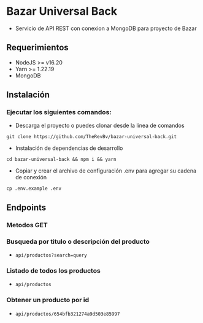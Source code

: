 # Bazar Universal Back

- Servicio de API REST con conexion a MongoDB para proyecto de Bazar

## Requerimientos

- NodeJS >= v16.20
- Yarn >= 1.22.19
- MongoDB

## Instalación

### Ejecutar los siguientes comandos:

- Descarga el proyecto o puedes clonar desde la linea de comandos

```
git clone https://github.com/TheRevBv/bazar-universal-back.git
```

- Instalación de dependencias de desarrollo

```
cd bazar-universal-back && npm i && yarn
```

- Copiar y crear el archivo de configuración .env para agregar su cadena de conexión

```
cp .env.example .env
```

## Endpoints

### Metodos GET

### Busqueda por titulo o descripción del producto

- `api/productos?search=query`

### Listado de todos los productos

- `api/productos`

### Obtener un producto por id

- `api/productos/654bfb321274a9d503e85997`
